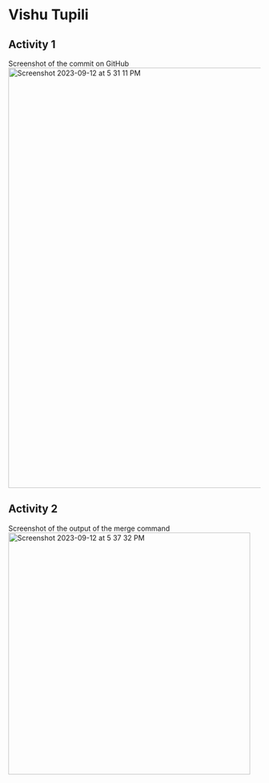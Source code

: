 # Vishu Tupili
## Activity 1
Screenshot of the commit on GitHub
<img width="839" alt="Screenshot 2023-09-12 at 5 31 11 PM" src="https://github.com/vishutupili/ECE444-F2023-Assignment1/assets/71949354/709889b0-0a89-416e-bfac-35a98defc430">
## Activity 2
Screenshot of the output of the merge command
<img width="483" alt="Screenshot 2023-09-12 at 5 37 32 PM" src="https://github.com/vishutupili/ECE444-F2023-Assignment1/assets/71949354/8dbdab04-12fc-4c45-bcdb-08998e3a9c0a">
